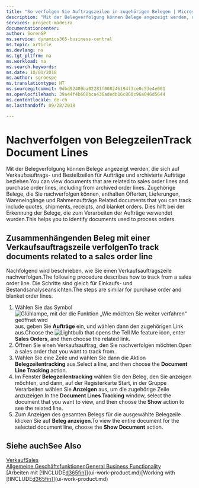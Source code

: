 ```yaml
---
title: "So verfolgen Sie Auftragszeilen in zugehörigen Belegen | Microsoft Docs"
description: "Mit der Belegverfolgung können Belege angezeigt werden, die sich auf Verkaufsauftrags- und Bestellzeilen für Aufträge und archivierte Aufträge beziehen. Zugehörige Belege, die Sie nachverfolgen können, enthalten Offerten, Lieferungen, Wareneingänge und Rahmenaufträge. Dies hilft bei der Erkennung der Belege, die zum Verarbeiten der Aufträge verwendet wurden."
services: project-madeira
documentationcenter: 
author: SorenGP
ms.service: dynamics365-business-central
ms.topic: article
ms.devlang: na
ms.tgt_pltfrm: na
ms.workload: na
ms.search.keywords: 
ms.date: 10/01/2018
ms.author: sgroespe
ms.translationtype: HT
ms.sourcegitcommit: 9dbd92409ba02281f008246194f3ce0c53e4e001
ms.openlocfilehash: 39a44f4b608bca436adedb16c800c96a046d5644
ms.contentlocale: de-ch
ms.lasthandoff: 09/28/2018

---
```

# <a name="track-document-lines"></a><span data-ttu-id="600d8-105">Nachverfolgen von Belegzeilen</span><span class="sxs-lookup"><span data-stu-id="600d8-105">Track Document Lines</span></span>
<span data-ttu-id="600d8-106">Mit der Belegverfolgung können Belege angezeigt werden, die sich auf Verkaufsauftrags- und Bestellzeilen für Aufträge und archivierte Aufträge beziehen.</span><span class="sxs-lookup"><span data-stu-id="600d8-106">You can view documents that are related to sales order lines and purchase order lines, including from archived order lines.</span></span> <span data-ttu-id="600d8-107">Zugehörige Belege, die Sie nachverfolgen können, enthalten Offerten, Lieferungen, Wareneingänge und Rahmenaufträge.</span><span class="sxs-lookup"><span data-stu-id="600d8-107">Related documents that you can track include quotes, shipments, receipts, and blanket orders.</span></span> <span data-ttu-id="600d8-108">Dies hilft bei der Erkennung der Belege, die zum Verarbeiten der Aufträge verwendet wurden.</span><span class="sxs-lookup"><span data-stu-id="600d8-108">This helps you to identify documents used to process orders.</span></span>  

## <a name="to-track-documents-related-to-a-sales-order-line"></a><span data-ttu-id="600d8-109">Zusammenhängenden Beleg mit einer Verkaufsauftragszeile verfolgen</span><span class="sxs-lookup"><span data-stu-id="600d8-109">To track documents related to a sales order line</span></span>
<span data-ttu-id="600d8-110">Nachfolgend wird beschrieben, wie Sie einen Verkaufsauftragszeile nachverfolgen.</span><span class="sxs-lookup"><span data-stu-id="600d8-110">The following procedure describes how to track from a sales order line.</span></span> <span data-ttu-id="600d8-111">Die Schritte sind gleich für Einkaufs- und Bestandsanalyseansichten.</span><span class="sxs-lookup"><span data-stu-id="600d8-111">The steps are similar for purchase order and blanket order lines.</span></span>

1.  <span data-ttu-id="600d8-112">Wählen Sie das Symbol ![Glühlampe, mit der die Funktion „Wie möchten Sie weiter verfahren“ geöffnet wird](media/ui-search/search_small.png "Wie möchten Sie weiter verfahren?") aus, geben Sie **Aufträge** ein, und wählen dann den zugehörigen Link aus.</span><span class="sxs-lookup"><span data-stu-id="600d8-112">Choose the ![Lightbulb that opens the Tell Me feature](media/ui-search/search_small.png "Tell me what you want to do") icon, enter **Sales Orders**, and then choose the related link.</span></span>  
2.  <span data-ttu-id="600d8-113">Öffnen Sie einen Verkaufsauftrag, den Sie nachverfolgen möchten.</span><span class="sxs-lookup"><span data-stu-id="600d8-113">Open a sales order that you want to track from.</span></span>  
3.  <span data-ttu-id="600d8-114">Wählen Sie eine Zeile und wählen Sie dann die Aktion **Belegzeilentracking** aus.</span><span class="sxs-lookup"><span data-stu-id="600d8-114">Select a line, and then choose the **Document Line Tracking** action.</span></span>
4. <span data-ttu-id="600d8-115">Im Fenster **Belegzeilentracking** wählen Sie den Beleg, den Sie anzeigen möchten, und dann, auf der Registerkarte Start, in der Gruppe Verarbeiten wählen Sie **Anzeigen** aus, um die zugehörige Zeile anzuzeigen.</span><span class="sxs-lookup"><span data-stu-id="600d8-115">In the **Document Lines Tracking** window, select the document that you want to view, and then choose the **Show** action to see the related line.</span></span>
5. <span data-ttu-id="600d8-116">Zum Anzeigen des gesamten Belegs für die ausgewählte Belegzeile klicken Sie auf **Beleg anzeigen**.</span><span class="sxs-lookup"><span data-stu-id="600d8-116">To view the entire document for the selected document line, choose the **Show Document** action.</span></span>

## <a name="see-also"></a><span data-ttu-id="600d8-117">Siehe auch</span><span class="sxs-lookup"><span data-stu-id="600d8-117">See Also</span></span>
[<span data-ttu-id="600d8-118">Verkauf</span><span class="sxs-lookup"><span data-stu-id="600d8-118">Sales</span></span>](sales-manage-sales.md)  
[<span data-ttu-id="600d8-119">Allgemeine Geschäftsfunktionen</span><span class="sxs-lookup"><span data-stu-id="600d8-119">General Business Functionality</span></span>](ui-across-business-areas.md)  
<span data-ttu-id="600d8-120">[Arbeiten mit [!INCLUDE[d365fin](includes/d365fin_md.md)]](ui-work-product.md)</span><span class="sxs-lookup"><span data-stu-id="600d8-120">[Working with [!INCLUDE[d365fin](includes/d365fin_md.md)]](ui-work-product.md)</span></span>

